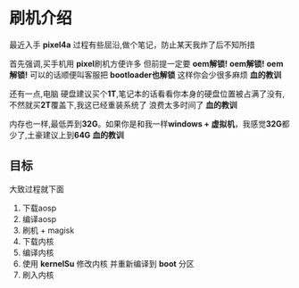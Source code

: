 # 刷机介绍

最近入手 **pixel4a**  过程有些屈沿,做个笔记，防止某天我炸了后不知所措

首先强调,买手机用 **pixel**刷机方便许多  但前提一定要 **oem解锁!** **oem解锁!** **oem解锁!** 可以的话顺便叫客服把 **bootloader也解锁** 这样你会少很多麻烦 **血的教训**

还有一点,电脑 硬盘建议买个**1T**,笔记本的话看看你本身的硬盘位置被占满了没有,不然就买**2T**覆盖下,我这已经重装系统了 浪费太多时间了 **血的教训**

内存也一样,最低弄到**32G**。如果你是和我一样**windows + 虚拟机**，我感觉**32G**都少了,土豪建议上到**64G** **血的教训**


## 目标
大致过程就下面
1. 下载aosp
2. 编译aosp
3. 刷机 + magisk
4. 下载内核
5. 编译内核
6. 使用 **kernelSu** 修改内核 并重新编译到 **boot** 分区
7. 刷入内核

